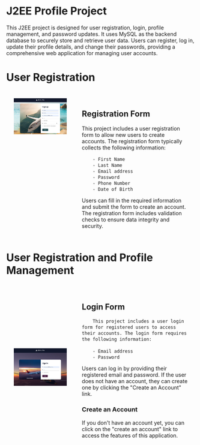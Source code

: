 # J2EE Profile Project

This J2EE project is designed for user registration, login, profile management, and password updates. It uses MySQL as the backend database to securely store and retrieve user data. Users can register, log in, update their profile details, and change their passwords, providing a comprehensive web application for managing user accounts.

# User Registration

<div style="display: flex;">
    <div style="flex: 1; padding: 20px;">
        <img src="user-profile/images/register.png" alt="Registration Form" width="600">
    </div>
    <div style="flex: 2; padding: 20px;">
        <h2>Registration Form</h2>       
        <p>This project includes a user registration form to allow new users to create accounts. The registration form typically collects the following information:
        
        - First Name
        - Last Name
        - Email address
        - Password
        - Phone Number
        - Date of Birth
</p>
Users can fill in the required information and submit the form to create an account. 
The registration form includes validation checks to ensure data integrity and security.
</div>
</div>

# User Registration and Profile Management

<div style="display: flex; align-items: center;">
    <div style="flex: 1; padding: 20px;">
        <img src="user-profile/images/login.png" alt="Login Form" width="300">
    </div>
    <div style="flex: 2; padding: 20px;">
        <h2>Login Form</h2>

        This project includes a user login form for registered users to access their accounts. The login form requires the following information:

        - Email address
        - Password

Users can log in by providing their registered email and password. If the user does not have an account, they can create one by clicking the "Create an Account" link.

### Create an Account

If you don't have an account yet, you can click on the "create an account" link to access the features of this application.

</div>
</div>

